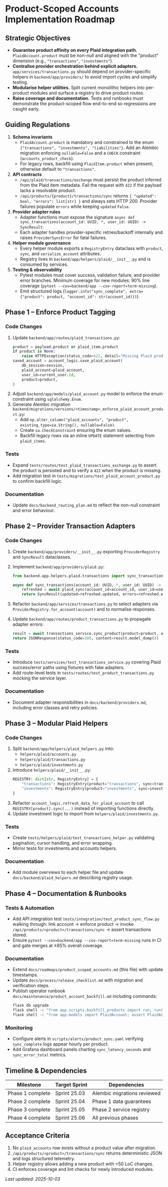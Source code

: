 # Product-Scoped Accounts Implementation Roadmap

## Strategic Objectives

- **Guarantee product affinity on every Plaid integration path.** `PlaidAccount.product` must be non-null and aligned with the "product" dimension (e.g., `"transactions"`, `"investments"`).
- **Centralise provider orchestration behind explicit adapters.** `app/services/transactions.py` should depend on provider-specific helpers in `backend/app/providers/` to avoid import cycles and simplify testing.
- **Modularise helper utilities.** Split current monolithic helpers into per-product modules and surface a registry to drive product routes.
- **Raise coverage and documentation.** Tests and runbooks must demonstrate the product-scoped flow end-to-end so regressions are caught early.

## Guiding Regulations

1. **Schema invariants**
   - `PlaidAccount.product` is mandatory and constrained to the enum `{"transactions", "investments", "liabilities"}`. Add an Alembic migration enforcing `nullable=False` and a `CHECK` constraint (`accounts_product_check`).
   - For legacy rows, backfill using `PlaidItem.product` when present; otherwise default to `"transactions"`.
2. **API contracts**
   - `/api/plaid/transactions/exchange` must persist the product inferred from the Plaid item metadata. Fail the request with `422` if the payload lacks a resolvable product.
   - `/api/products/{product}/transactions/sync` returns `{ "updated": bool, "errors": list[str] }` and always sets HTTP 200. Provider failures populate `errors` while keeping `updated` `False`.
3. **Provider adapter rules**
   - Adapter functions must expose the signature `async def sync_transactions(account_id: UUID, *, user_id: UUID) -> SyncResult`.
   - Each adapter handles provider-specific retries/backoff internally and raises `ProviderSyncError` for fatal failures.
4. **Helper module governance**
   - Every helper module exports a `RegistryEntry` dataclass with `product`, `sync`, and `serialize_account` attributes.
   - Registry lives in `backend/app/helpers/plaid/__init__.py` and is consumed by services.
5. **Testing & observability**
   - Pytest modules must cover success, validation failure, and provider error branches. Minimum coverage for new modules: 90% line coverage (`pytest --cov=backend/app --cov-report=term-missing`).
   - Emit structured logs (`logger.info("sync_complete", extra={"product": product, "account_id": str(account_id)})`).

## Phase 1 – Enforce Product Tagging

### Code Changes

1. Update `backend/app/routes/plaid_transactions.py`:
   ```python
   product = payload.product or plaid_item.product
   if product is None:
       raise HTTPException(status_code=422, detail="Missing Plaid product")
   saved_account = account_logic.save_plaid_account(
       db_session=session,
       plaid_account=plaid_account,
       user_id=current_user.id,
       product=product,
   )
   ```
2. Adjust `backend/app/models/plaid_account.py` model to enforce the enum constraint using `sqlalchemy.Enum`.
3. Generate Alembic migration `backend/migrations/versions/<timestamp>_enforce_plaid_account_product.py`:
   - Add `op.alter_column("plaid_accounts", "product", existing_type=sa.String(), nullable=False)`.
   - Create `sa.CheckConstraint` ensuring the enum values.
   - Backfill legacy rows via an inline `UPDATE` statement selecting from `plaid_items`.

### Tests

- Expand `tests/routes/test_plaid_transactions_exchange.py` to assert the product is persisted and to verify a `422` when the product is missing.
- Add migration test in `tests/migrations/test_plaid_account_product.py` to confirm backfill logic.

### Documentation

- Update `docs/backend_routing_plan.md` to reflect the non-null constraint and error behaviour.

## Phase 2 – Provider Transaction Adapters

### Code Changes

1. Create `backend/app/providers/__init__.py` exporting `ProviderRegistry` and `SyncResult` dataclasses.
2. Implement `backend/app/providers/plaid.py`:

   ```python
   from backend.app.helpers.plaid.transactions import sync_transactions as plaid_sync

   async def sync_transactions(account_id: UUID, *, user_id: UUID) -> SyncResult:
       refreshed = await plaid_sync(account_id=account_id, user_id=user_id)
       return SyncResult(updated=refreshed.updated, errors=refreshed.errors)
   ```

3. Refactor `backend/app/services/transactions.py` to select adapters via `ProviderRegistry.for_account(account)` and to normalise responses.
4. Update `backend/app/routes/product_transactions.py` to propagate adapter errors:
   ```python
   result = await transactions_service.sync_product(product=product, account_id=account_id, user=current_user)
   return JSONResponse(status_code=200, content=result.model_dump())
   ```

### Tests

- Introduce `tests/services/test_transactions_service.py` covering Plaid success/error paths using fixtures with fake adapters.
- Add route-level tests in `tests/routes/test_product_transactions.py` mocking the service layer.

### Documentation

- Document adapter responsibilities in `docs/backend/providers.md`, including error classes and retry policies.

## Phase 3 – Modular Plaid Helpers

### Code Changes

1. Split `backend/app/helpers/plaid_helpers.py` into:
   - `helpers/plaid/accounts.py`
   - `helpers/plaid/transactions.py`
   - `helpers/plaid/investments.py`
2. Introduce `helpers/plaid/__init__.py`:
   ```python
   REGISTRY: dict[str, RegistryEntry] = {
       "transactions": RegistryEntry(product="transactions", sync=transactions.sync_transactions, serialize_account=accounts.serialize),
       "investments": RegistryEntry(product="investments", sync=investments.sync_positions, serialize_account=accounts.serialize_investment),
   }
   ```
3. Refactor `account_logic.refresh_data_for_plaid_account` to call `REGISTRY[product].sync(...)` instead of importing functions directly.
4. Update investment logic to import from `helpers/plaid/investments.py`.

### Tests

- Create `tests/helpers/plaid/test_transactions_helper.py` validating pagination, cursor handling, and error wrapping.
- Mirror tests for investments and accounts helpers.

### Documentation

- Add module overviews to each helper file and update `docs/backend/plaid_helpers.md` describing registry usage.

## Phase 4 – Documentation & Runbooks

### Tests & Automation

- Add API integration test `tests/integration/test_product_sync_flow.py` walking through: link account → enforce product → invoke `/api/products/<product>/transactions/sync` → assert transactions stored.
- Ensure `pytest --cov=backend/app --cov-report=term-missing` runs in CI and gate merges at ≥85% overall coverage.

### Documentation

- Extend `docs/roadmaps/product_scoped_accounts.md` (this file) with update timestamps.
- Update `docs/process/release_checklist.md` with migration and verification steps.
- Publish operator runbook `docs/maintenance/product_account_backfill.md` including commands:
  ```bash
  flask db upgrade
  flask shell -c "from app.scripts.backfill_products import run; run(dry_run=False)"
  flask shell -c "from app.models import PlaidAccount; assert PlaidAccount.query.filter_by(product=None).count() == 0"
  ```

### Monitoring

- Configure alerts in `scripts/alerts/product_sync.yaml` verifying `sync_complete` logs appear hourly per product.
- Add Grafana dashboard panels charting `sync_latency_seconds` and `sync_error_total` metrics.

## Timeline & Dependencies

| Milestone        | Target Sprint | Dependencies                |
| ---------------- | ------------- | --------------------------- |
| Phase 1 complete | Sprint 25.03  | Alembic migrations reviewed |
| Phase 2 complete | Sprint 25.04  | Phase 1 data guarantees     |
| Phase 3 complete | Sprint 25.05  | Phase 2 service registry    |
| Phase 4 complete | Sprint 25.06  | All previous phases         |

## Acceptance Criteria

1. No `plaid_accounts` row exists without a product value after migration.
2. `/api/products/<product>/transactions/sync` returns deterministic JSON and logs structured telemetry.
3. Helper registry allows adding a new product with <50 LoC changes.
4. CI enforces coverage and lint checks for newly introduced modules.

_Last updated: 2025-10-03_
